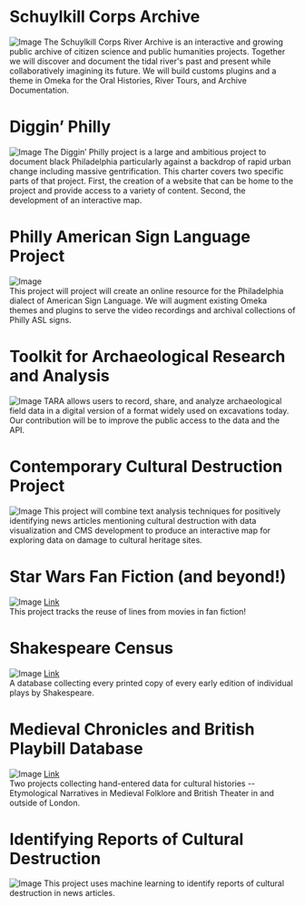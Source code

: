 # Schuylkill Corps Archive
![Image](/image/SchuylkillCorpsArchive.png)
The Schuylkill Corps River Archive is an interactive and growing public archive of citizen science and public humanities projects. Together we will discover and document the tidal river's past and present while collaboratively imagining its future.
We will build customs plugins and a theme in Omeka for the Oral Histories, River Tours, and Archive Documentation.
# Diggin’ Philly
![Image](/image/DigginPhilly.jpg)
The Diggin’ Philly project is a large and ambitious project to document black Philadelphia particularly against a backdrop of rapid urban change including massive gentrification. This charter covers two specific parts of that project. First, the creation of a website that can be home to the project and provide access to a variety of content. Second, the development of an interactive map.
# Philly American Sign Language Project
![Image](/image/PhillyAmericanSignLanguageProject.png)<br/>
This project will project will create an online resource for the Philadelphia dialect of American Sign Language. We will augment existing Omeka themes and plugins to serve the video recordings and archival collections of Philly ASL signs.
# Toolkit for Archaeological Research and Analysis
![Image](/image/tara.png)
TARA allows users to record, share, and analyze archaeological field data in a digital version of a format widely used on excavations today. Our contribution will be to improve the public access to the data and the API.
# Contemporary Cultural Destruction Project
![Image](/image/CulturalDestruction.png)
This project will combine text analysis techniques for positively identifying news articles mentioning cultural destruction with data visualization and CMS development to produce an interactive map for exploring data on damage to cultural heritage sites.
# Star Wars Fan Fiction (and beyond!)
![Image](/image/StarWars.png)
[Link](https://senderle.github.io/fandom-analysis-visualization/)<br/>
This project tracks the reuse of lines from movies in fan fiction!
# Shakespeare Census
![Image](/image/Shakespeare.png)
[Link](http://159.203.127.128:8999/)<br/>
A database collecting every printed copy of every early edition of individual plays by Shakespeare.
# Medieval Chronicles and British Playbill Database
![Image](/image/MedievalChronicles.jpg)
[Link](http://159.203.127.128:8080/home)<br/>
Two projects collecting hand-entered data for cultural histories -- Etymological Narratives in Medieval Folklore and British Theater in and outside of London.
# Identifying Reports of Cultural Destruction
![Image](/image/CulturalDestruction2.png)
This project uses machine learning to identify reports of cultural destruction in news articles.
